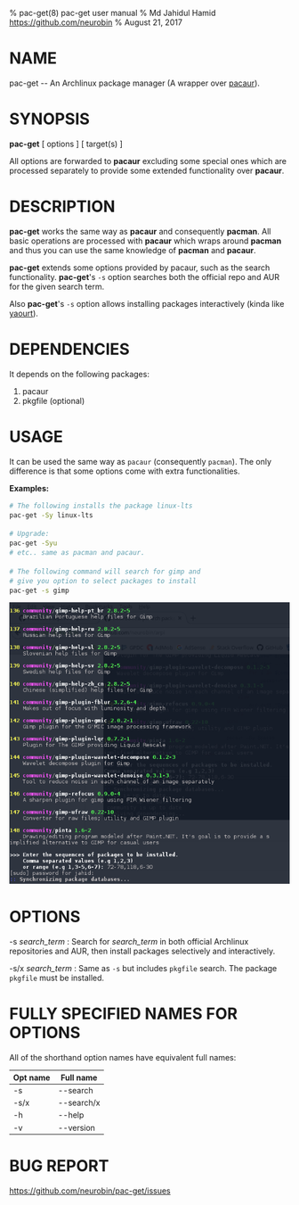 % pac-get(8) pac-get user manual
% Md Jahidul Hamid <https://github.com/neurobin>
% August 21, 2017

# NAME
pac-get -- An Archlinux package manager (A wrapper over [pacaur](https://github.com/rmarquis/pacaur)).

# SYNOPSIS

**pac-get** <operation> [ options ] [ target(s) ]

All options are forwarded to **pacaur** excluding some special ones which are processed separately to provide some extended functionality over **pacaur**.

# DESCRIPTION

**pac-get** works the same way as **pacaur** and consequently **pacman**. All basic operations are processed with **pacaur** which wraps around **pacman** and thus you can use the same knowledge of **pacman** and **pacaur**.

**pac-get** extends some options provided by pacaur, such as the search functionality. **pac-get**'s `-s` option searches both the official repo and AUR for the given search term.

Also **pac-get**'s `-s` option allows installing packages interactively (kinda like [yaourt](https://github.com/archlinuxfr/yaourt)).

# DEPENDENCIES

It depends on the following packages:

1. pacaur
2. pkgfile (optional)

# USAGE

It can be used the same way as `pacaur` (consequently `pacman`). The only difference is that some options come with extra functionalities.

**Examples:**

```bash
# The following installs the package linux-lts
pac-get -Sy linux-lts

# Upgrade:
pac-get -Syu
# etc.. same as pacman and pacaur.

# The following command will search for gimp and
# give you option to select packages to install
pac-get -s gimp 
```

![pac-get example image](pac-get-ex.png)


# OPTIONS

-s *search_term*
: Search for *search_term* in both official Archlinux repositories and AUR, then install packages selectively and interactively.

-s/x *search_term*
: Same as `-s` but includes `pkgfile` search. The package `pkgfile` must be installed.


# FULLY SPECIFIED NAMES FOR OPTIONS

All of the shorthand option names have equivalent full names:

Opt name | Full name
-------- | ---------
-s | --search
-s/x | --search/x
-h | --help
-v | --version

# BUG REPORT

<https://github.com/neurobin/pac-get/issues>

